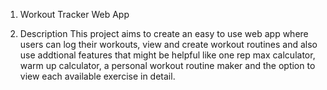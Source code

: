 1. Workout Tracker Web App

2. Description
   This project aims to create an easy to use web app where users can log their workouts,
   view and create workout routines and also use addtional features that might be helpful
   like one rep max calculator, warm up calculator, a personal workout routine maker and
   the option to view each available exercise in detail.
